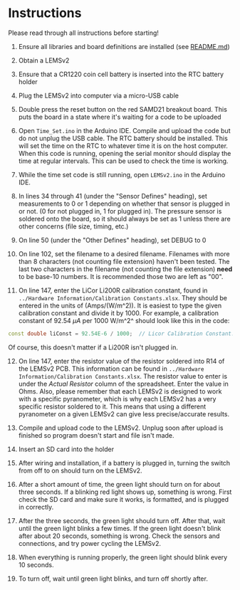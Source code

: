 # Instructions

Please read through all instructions before starting!

1. Ensure all libraries and board definitions are installed (see [README.md](../README.md))

2. Obtain a LEMSv2

3. Ensure that a CR1220 coin cell battery is inserted into the RTC battery holder

4. Plug the LEMSv2 into computer via a micro-USB cable

5. Double press the reset button on the red SAMD21 breakout board. This puts the board in a state where it's waiting for a code to be uploaded

6. Open `Time_Set.ino` in the Arduino IDE. Compile and upload the code but do not unplug the USB cable. The RTC battery should be installed. This will set the time on the RTC to whatever time it is on the host computer. When this code is running, opening the serial monitor should display the time at regular intervals. This can be used to check the time is working.

7. While the time set code is still running, open `LEMSv2.ino` in the Arduino IDE. 

8. In lines 34 through 41 (under the "Sensor Defines" heading), set measurements to 0 or 1 depending on whether that sensor is plugged in or not. (0 for not plugged in, 1 for plugged in). The pressure sensor is soldered onto the board, so it should always be set as 1 unless there are other concerns (file size, timing, etc.)

9. On line 50 (under the "Other Defines" heading), set DEBUG to 0

10. On line 102, set the filename to a desired filename. Filenames with more than 8 characters (not counting file extension) haven't been tested. The last two characters in the filename (not counting the file extension) **need** to be base-10 numbers. It is recommended those two are left as "00".

11. On line 147, enter the LiCor Li200R calibration constant, found in `../Hardware Information/Calibration Constants.xlsx`. They should be entered in the units of (Amps/(W/m^2)). It is easiest to type the given calibration constant and divide it by 1000. For example, a calibration constant of 92.54 $\mu A$ per 1000 W/m^2^ should look like this in the code:

   ```c++
   const double liConst = 92.54E-6 / 1000;  // Licor Calibration Constant. Units of (Amps/(W/m^2))
   ```
   Of course, this doesn't matter if a Li200R isn't plugged in.

12. On line 147, enter the resistor value of the resistor soldered into R14 of the LEMSv2 PCB. This information can be found in `../Hardware Information/Calibration Constants.xlsx`. The resistor value to enter is under the *Actual Resistor* column of the spreadsheet. Enter the value in Ohms. Also, please remember that each LEMSv2 is designed to work with a specific pyranometer, which is why each LEMSv2 has a very specific resistor soldered to it. This means that using a different pyranometer on a given LEMSv2 can give less precise/accurate results.

13. Compile and upload code to the LEMSv2. Unplug soon after upload is finished so program doesn't start and file isn't made.

14. Insert an SD card into the holder

15. After wiring and installation, if a battery is plugged in, turning the switch from off to on should turn on the LEMSv2. 

16. After a short amount of time, the green light should turn on for about three seconds. If a blinking red light shows up, something is wrong. First check the SD card and make sure it works, is formatted, and is plugged in correctly.

17. After the three seconds, the green light should turn off. After that, wait until the green light blinks a few times. If the green light doesn't blink after about 20 seconds, something is wrong. Check the sensors and connections, and try power cycling the LEMSv2.

18. When everything is running properly, the green light should blink every 10 seconds. 

19. To turn off, wait until green light blinks, and turn off shortly after.